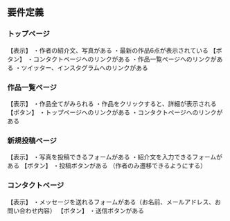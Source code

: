 ## 要件定義

### トップページ
【表示】
・作者の紹介文、写真がある
・最新の作品6点が表示されている
【ボタン】
・コンタクトページへのリンクがある
・作品一覧ページへのリンクがある
・ツイッター、インスタグラムへのリンクがある

### 作品一覧ページ
【表示】
・作品全てがみられる
・作品をクリックすると、詳細が表示される
【ボタン】
・トップページへのリンクがある
・コンタクトページへのリンクがある

### 新規投稿ページ
【表示】
・写真を投稿できるフォームがある
・紹介文を入力できるフォームがある
【ボタン】
・投稿ボタンがある
（作者のみ遷移できるようにする）

### コンタクトページ
【表示】
・メッセージを送れるフォームがある（お名前、メールアドレス、お問い合わせ内容）
【ボタン】
・送信ボタンがある
